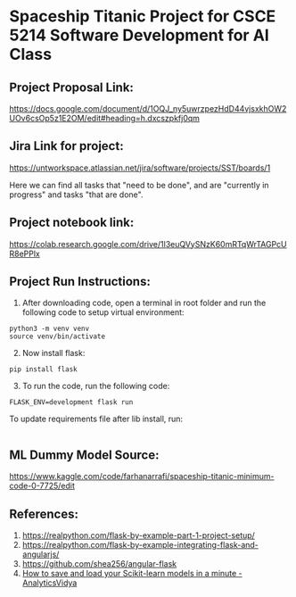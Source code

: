 # Spaceship Titanic Project for CSCE 5214 Software Development for AI Class


## Project Proposal Link:

https://docs.google.com/document/d/1OQJ_ny5uwrzpezHdD44vjsxkhOW2UOv6csOp5z1E2OM/edit#heading=h.dxcszpkfj0qm

## Jira Link for project:

https://untworkspace.atlassian.net/jira/software/projects/SST/boards/1

Here we can find all tasks that "need to be done", and are "currently in progress" and tasks "that are done".


## Project notebook link:

https://colab.research.google.com/drive/1l3euQVySNzK60mRTqWrTAGPcUR8ePPlx

## Project Run Instructions:
1. After downloading code, open a terminal in root folder and run the following code to setup virtual environment:
```
python3 -m venv venv
source venv/bin/activate
```
2. Now install flask:
```
pip install flask
```
3. To run the code, run the following code:
```
FLASK_ENV=development flask run
```


To update requirements file after lib install, run:
```python3 -m pip freeze > requirements.txt
```

## ML Dummy Model Source:

https://www.kaggle.com/code/farhanarrafi/spaceship-titanic-minimum-code-0-7725/edit


## References:
1. https://realpython.com/flask-by-example-part-1-project-setup/
2. https://realpython.com/flask-by-example-integrating-flask-and-angularjs/
3. https://github.com/shea256/angular-flask
4. [How to save and load your Scikit-learn models in a minute - AnalyticsVidya](https://medium.com/analytics-vidhya/save-and-load-your-scikit-learn-models-in-a-minute-21c91a961e9b)